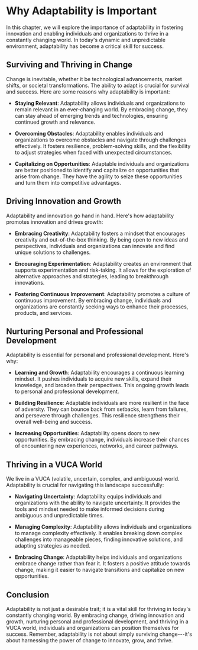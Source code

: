 Why Adaptability is Important
======================================

In this chapter, we will explore the importance of adaptability in fostering innovation and enabling individuals and organizations to thrive in a constantly changing world. In today's dynamic and unpredictable environment, adaptability has become a critical skill for success.

**Surviving and Thriving in Change**
------------------------------------

Change is inevitable, whether it be technological advancements, market shifts, or societal transformations. The ability to adapt is crucial for survival and success. Here are some reasons why adaptability is important:

* **Staying Relevant**: Adaptability allows individuals and organizations to remain relevant in an ever-changing world. By embracing change, they can stay ahead of emerging trends and technologies, ensuring continued growth and relevance.

* **Overcoming Obstacles**: Adaptability enables individuals and organizations to overcome obstacles and navigate through challenges effectively. It fosters resilience, problem-solving skills, and the flexibility to adjust strategies when faced with unexpected circumstances.

* **Capitalizing on Opportunities**: Adaptable individuals and organizations are better positioned to identify and capitalize on opportunities that arise from change. They have the agility to seize these opportunities and turn them into competitive advantages.

**Driving Innovation and Growth**
---------------------------------

Adaptability and innovation go hand in hand. Here's how adaptability promotes innovation and drives growth:

* **Embracing Creativity**: Adaptability fosters a mindset that encourages creativity and out-of-the-box thinking. By being open to new ideas and perspectives, individuals and organizations can innovate and find unique solutions to challenges.

* **Encouraging Experimentation**: Adaptability creates an environment that supports experimentation and risk-taking. It allows for the exploration of alternative approaches and strategies, leading to breakthrough innovations.

* **Fostering Continuous Improvement**: Adaptability promotes a culture of continuous improvement. By embracing change, individuals and organizations are constantly seeking ways to enhance their processes, products, and services.

**Nurturing Personal and Professional Development**
---------------------------------------------------

Adaptability is essential for personal and professional development. Here's why:

* **Learning and Growth**: Adaptability encourages a continuous learning mindset. It pushes individuals to acquire new skills, expand their knowledge, and broaden their perspectives. This ongoing growth leads to personal and professional development.

* **Building Resilience**: Adaptable individuals are more resilient in the face of adversity. They can bounce back from setbacks, learn from failures, and persevere through challenges. This resilience strengthens their overall well-being and success.

* **Increasing Opportunities**: Adaptability opens doors to new opportunities. By embracing change, individuals increase their chances of encountering new experiences, networks, and career pathways.

**Thriving in a VUCA World**
----------------------------

We live in a VUCA (volatile, uncertain, complex, and ambiguous) world. Adaptability is crucial for navigating this landscape successfully:

* **Navigating Uncertainty**: Adaptability equips individuals and organizations with the ability to navigate uncertainty. It provides the tools and mindset needed to make informed decisions during ambiguous and unpredictable times.

* **Managing Complexity**: Adaptability allows individuals and organizations to manage complexity effectively. It enables breaking down complex challenges into manageable pieces, finding innovative solutions, and adapting strategies as needed.

* **Embracing Change**: Adaptability helps individuals and organizations embrace change rather than fear it. It fosters a positive attitude towards change, making it easier to navigate transitions and capitalize on new opportunities.

**Conclusion**
--------------

Adaptability is not just a desirable trait; it is a vital skill for thriving in today's constantly changing world. By embracing change, driving innovation and growth, nurturing personal and professional development, and thriving in a VUCA world, individuals and organizations can position themselves for success. Remember, adaptability is not about simply surviving change---it's about harnessing the power of change to innovate, grow, and thrive.
